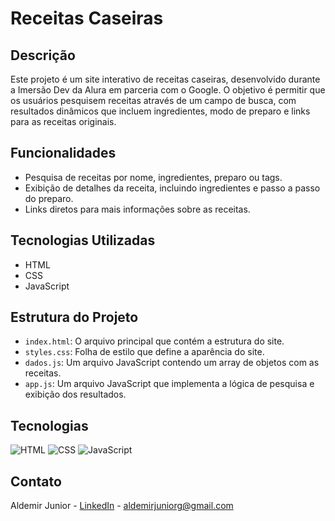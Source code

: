 # Receitas Caseiras

## Descrição
Este projeto é um site interativo de receitas caseiras, desenvolvido durante a Imersão Dev da Alura em parceria com o Google. O objetivo é permitir que os usuários pesquisem receitas através de um campo de busca, com resultados dinâmicos que incluem ingredientes, modo de preparo e links para as receitas originais.

## Funcionalidades
- Pesquisa de receitas por nome, ingredientes, preparo ou tags.
- Exibição de detalhes da receita, incluindo ingredientes e passo a passo do preparo.
- Links diretos para mais informações sobre as receitas.

## Tecnologias Utilizadas
- HTML
- CSS
- JavaScript

## Estrutura do Projeto
- `index.html`: O arquivo principal que contém a estrutura do site.
- `styles.css`: Folha de estilo que define a aparência do site.
- `dados.js`: Um arquivo JavaScript contendo um array de objetos com as receitas.
- `app.js`: Um arquivo JavaScript que implementa a lógica de pesquisa e exibição dos resultados.

## Tecnologias

<div>
  <img src="https://img.shields.io/badge/HTML-239120?style=for-the-badge&logo=html5&logoColor=white" alt="HTML">
  <img src="https://img.shields.io/badge/CSS-239120?&style=for-the-badge&logo=css3&logoColor=white" alt="CSS">
  <img src="https://img.shields.io/badge/JavaScript-239120?&style=for-the-badge&logo=javascript&logoColor=white" alt="JavaScript">
  </div>

  ## Contato

Aldemir Junior - [LinkedIn](https://www.linkedin.com/in/aldemir-desenvolvedor/) - [aldemirjuniorg@gmail.com](mailto:aldemirjuniorg@gmail.com)
